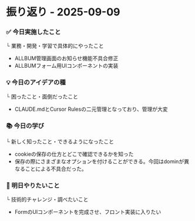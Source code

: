 # 振り返り - 2025-09-09

### ✅ 今日実施したこと
└ 業務・開発・学習で具体的にやったこと
- ALLBUM管理画面のお知らせ機能不具合修正
- ALLBUMフォーム用UIコンポーネントの実装

### 💡 今日のアイデアの種
└ 困ったこと・面倒だったこと
- CLAUDE.mdとCursor Rulesの二元管理となっており、管理が大変

###   📚 今日の学び
└ 新しく知ったこと・できるようになったこと
- cookieの保存の仕方とどこで確認できるかを知った
- 保存の際にさまざまなオプションを付けることができる。今回はdominが異なることによる不具合だった。

### 🎯 明日やりたいこと
└ 技術的チャレンジ・調べたいこと
- FormのUIコンポーネントを完成させ、フロント実装に入りたい